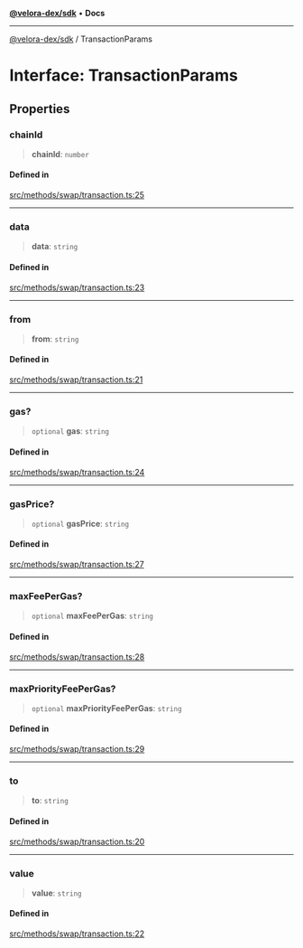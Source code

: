 [**@velora-dex/sdk**](../README.md) • **Docs**

***

[@velora-dex/sdk](../globals.md) / TransactionParams

# Interface: TransactionParams

## Properties

### chainId

> **chainId**: `number`

#### Defined in

[src/methods/swap/transaction.ts:25](https://github.com/VeloraDEX/paraswap-sdk/blob/feat/velora/src/methods/swap/transaction.ts#L25)

***

### data

> **data**: `string`

#### Defined in

[src/methods/swap/transaction.ts:23](https://github.com/VeloraDEX/paraswap-sdk/blob/feat/velora/src/methods/swap/transaction.ts#L23)

***

### from

> **from**: `string`

#### Defined in

[src/methods/swap/transaction.ts:21](https://github.com/VeloraDEX/paraswap-sdk/blob/feat/velora/src/methods/swap/transaction.ts#L21)

***

### gas?

> `optional` **gas**: `string`

#### Defined in

[src/methods/swap/transaction.ts:24](https://github.com/VeloraDEX/paraswap-sdk/blob/feat/velora/src/methods/swap/transaction.ts#L24)

***

### gasPrice?

> `optional` **gasPrice**: `string`

#### Defined in

[src/methods/swap/transaction.ts:27](https://github.com/VeloraDEX/paraswap-sdk/blob/feat/velora/src/methods/swap/transaction.ts#L27)

***

### maxFeePerGas?

> `optional` **maxFeePerGas**: `string`

#### Defined in

[src/methods/swap/transaction.ts:28](https://github.com/VeloraDEX/paraswap-sdk/blob/feat/velora/src/methods/swap/transaction.ts#L28)

***

### maxPriorityFeePerGas?

> `optional` **maxPriorityFeePerGas**: `string`

#### Defined in

[src/methods/swap/transaction.ts:29](https://github.com/VeloraDEX/paraswap-sdk/blob/feat/velora/src/methods/swap/transaction.ts#L29)

***

### to

> **to**: `string`

#### Defined in

[src/methods/swap/transaction.ts:20](https://github.com/VeloraDEX/paraswap-sdk/blob/feat/velora/src/methods/swap/transaction.ts#L20)

***

### value

> **value**: `string`

#### Defined in

[src/methods/swap/transaction.ts:22](https://github.com/VeloraDEX/paraswap-sdk/blob/feat/velora/src/methods/swap/transaction.ts#L22)
